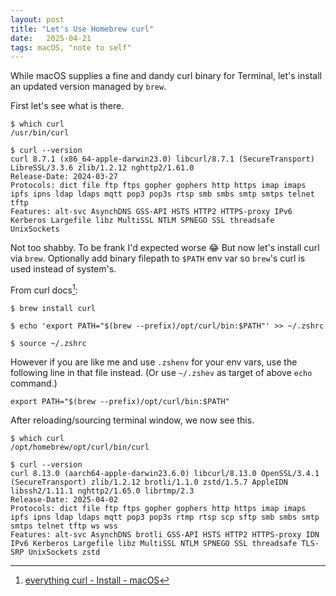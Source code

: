 ```yaml
---
layout: post
title: "Let's Use Homebrew curl"
date:   2025-04-21
tags: macOS, "note to self"
--- 
```

While macOS supplies a fine and dandy curl binary for Terminal, let's install an updated version managed by `brew`.

First let's see what is there.

```
$ which curl                                                                        
/usr/bin/curl

$ curl --version                                                                           
curl 8.7.1 (x86_64-apple-darwin23.0) libcurl/8.7.1 (SecureTransport) LibreSSL/3.3.6 zlib/1.2.12 nghttp2/1.61.0
Release-Date: 2024-03-27
Protocols: dict file ftp ftps gopher gophers http https imap imaps ipfs ipns ldap ldaps mqtt pop3 pop3s rtsp smb smbs smtp smtps telnet tftp
Features: alt-svc AsynchDNS GSS-API HSTS HTTP2 HTTPS-proxy IPv6 Kerberos Largefile libz MultiSSL NTLM SPNEGO SSL threadsafe UnixSockets
```

Not too shabby. To be frank I'd expected worse 😂 But now let's install curl via `brew`. Optionally add binary filepath to `$PATH` env var so `brew`'s curl is used instead of system's.

From curl docs[^fn-1]: 
```
$ brew install curl

$ echo 'export PATH="$(brew --prefix)/opt/curl/bin:$PATH"' >> ~/.zshrc

$ source ~/.zshrc
```
However if you are like me and use `.zshenv` for your env vars, use the following line in that file instead. (Or use `~/.zshev` as target of above `echo` command.)
```
export PATH="$(brew --prefix)/opt/curl/bin:$PATH"
```
After reloading/sourcing terminal window, we now see this.
```
$ which curl                                                                 
/opt/homebrew/opt/curl/bin/curl

$ curl --version    
curl 8.13.0 (aarch64-apple-darwin23.6.0) libcurl/8.13.0 OpenSSL/3.4.1 (SecureTransport) zlib/1.2.12 brotli/1.1.0 zstd/1.5.7 AppleIDN libssh2/1.11.1 nghttp2/1.65.0 librtmp/2.3
Release-Date: 2025-04-02
Protocols: dict file ftp ftps gopher gophers http https imap imaps ipfs ipns ldap ldaps mqtt pop3 pop3s rtmp rtsp scp sftp smb smbs smtp smtps telnet tftp ws wss
Features: alt-svc AsynchDNS brotli GSS-API HSTS HTTP2 HTTPS-proxy IDN IPv6 Kerberos Largefile libz MultiSSL NTLM SPNEGO SSL threadsafe TLS-SRP UnixSockets zstd
```
[^fn-1]: [everything curl - Install - macOS](https://everything.curl.dev/install/macos.html)